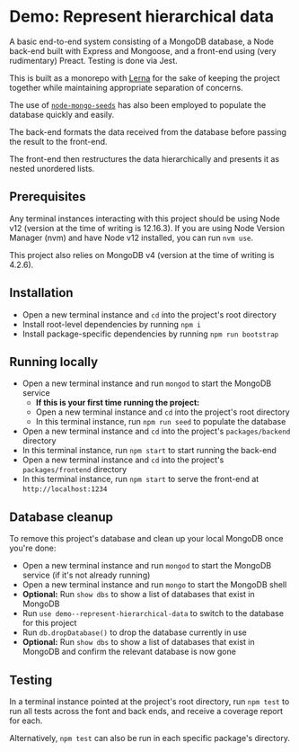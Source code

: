 # Demo: Represent hierarchical data

A basic end-to-end system consisting of a MongoDB database, a Node back-end built with Express and Mongoose, and a front-end using (very rudimentary) Preact. Testing is done via Jest.

This is built as a monorepo with [Lerna](https://github.com/lerna/lerna) for the sake of keeping the project together while maintaining appropriate separation of concerns.

The use of [`node-mongo-seeds`](https://github.com/toymachiner62/node-mongo-seeds) has also been employed to populate the database quickly and easily.

The back-end formats the data received from the database before passing the result to the front-end.

The front-end then restructures the data hierarchically and presents it as nested unordered lists.

## Prerequisites

Any terminal instances interacting with this project should be using Node v12 (version at the time of writing is 12.16.3). If you are using Node Version Manager (nvm) and have Node v12 installed, you can run `nvm use`.

This project also relies on MongoDB v4 (version at the time of writing is 4.2.6).

## Installation

- Open a new terminal instance and `cd` into the project's root directory
- Install root-level dependencies by running `npm i`
- Install package-specific dependencies by running `npm run bootstrap`

## Running locally

- Open a new terminal instance and run `mongod` to start the MongoDB service
	- **If this is your first time running the project:**
	- Open a new terminal instance and `cd` into the project's root directory
	- In this terminal instance, run `npm run seed` to populate the database
- Open a new terminal instance and `cd` into the project's `packages/backend` directory
- In this terminal instance, run `npm start` to start running the back-end
- Open a new terminal instance and `cd` into the project's `packages/frontend` directory
- In this terminal instance, run `npm start` to serve the front-end at `http://localhost:1234`

## Database cleanup

To remove this project's database and clean up your local MongoDB once you're done:

- Open a new terminal instance and run `mongod` to start the MongoDB service (if it's not already running)
- Open a new terminal instance and run `mongo` to start the MongoDB shell
- **Optional:** Run `show dbs` to show a list of databases that exist in MongoDB
- Run `use demo--represent-hierarchical-data` to switch to the database for this project
- Run `db.dropDatabase()` to drop the database currently in use
- **Optional:** Run `show dbs` to show a list of databases that exist in MongoDB and confirm the relevant database is now gone

## Testing

In a terminal instance pointed at the project's root directory, run `npm test` to run all tests across the font and back ends, and receive a coverage report for each.

Alternatively, `npm test` can also be run in each specific package's directory.
